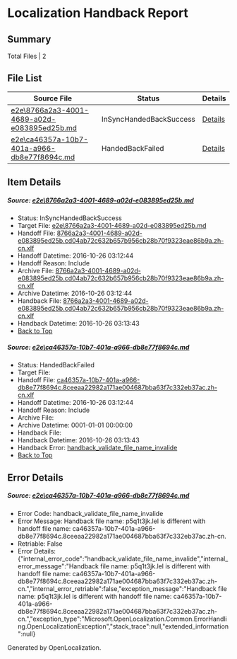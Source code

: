 # <a name='report-top'></a> Localization Handback Report

## Summary
 Total Files | 2

## File List
 Source File | Status | Details 
 ----------- | ------ | ------- 
 [e2e\8766a2a3-4001-4689-a02d-e083895ed25b.md](https://github.com/OpenLocalizationTestOrg/ol-test0/blob/d9ed5df102bd7accef8f00e1cf79ce771561e259/e2e/8766a2a3-4001-4689-a02d-e083895ed25b.md) | InSyncHandedBackSuccess | [Details](#4f9115bab7dc3c59163594b758f36902dc2158ae3)
 [e2e\ca46357a-10b7-401a-a966-db8e77f8694c.md](https://github.com/OpenLocalizationTestOrg/ol-test0/blob/93fbb07dcfbd1f9cb02131972c380fadc95efd71/e2e/ca46357a-10b7-401a-a966-db8e77f8694c.md) | HandedBackFailed | [Details](#041d9f503876d64dee56b8bf1d97d927298d72e07)

## Item Details
##### <a name='4f9115bab7dc3c59163594b758f36902dc2158ae3'></a> Source: [e2e\8766a2a3-4001-4689-a02d-e083895ed25b.md](https://github.com/OpenLocalizationTestOrg/ol-test0/blob/d9ed5df102bd7accef8f00e1cf79ce771561e259/e2e/8766a2a3-4001-4689-a02d-e083895ed25b.md)
* Status: InSyncHandedBackSuccess
* Target File: [e2e\8766a2a3-4001-4689-a02d-e083895ed25b.md](https://github.com/OpenLocalizationTestOrg/ol-test0-zhcn/blob/d77b08c138a87b0da6ffa2516c7ee6d0453adb9e/e2e/8766a2a3-4001-4689-a02d-e083895ed25b.md)
* Handoff File: [8766a2a3-4001-4689-a02d-e083895ed25b.cd04ab72c632b657b956cb28b70f9323eae86b9a.zh-cn.xlf](https://github.com/OpenLocalizationTestOrg/ol-test0-handoff/blob/d3e568e65049a3428e0da3d20c770fa3d3776758/ol-handoff/OpenLocalizationTestOrg/ol-test0-zhcn/shujia/ht/8766a2a3-4001-4689-a02d-e083895ed25b.cd04ab72c632b657b956cb28b70f9323eae86b9a.zh-cn.xlf)
* Handoff Datetime: 2016-10-26 03:12:44
* Handoff Reason: Include
* Archive File: [8766a2a3-4001-4689-a02d-e083895ed25b.cd04ab72c632b657b956cb28b70f9323eae86b9a.zh-cn.xlf](https://github.com/OpenLocalizationTestOrg/ol-test0-handoff/blob/21a10e42c6ed0d0c519bc4c338755f2ec2480f26/ol-archive/OpenLocalizationTestOrg/ol-test0-zhcn/shujia/ht/8766a2a3-4001-4689-a02d-e083895ed25b.cd04ab72c632b657b956cb28b70f9323eae86b9a.zh-cn.xlf)
* Archive Datetime: 2016-10-26 03:12:44
* Handback File: [8766a2a3-4001-4689-a02d-e083895ed25b.cd04ab72c632b657b956cb28b70f9323eae86b9a.zh-cn.xlf](https://github.com/OpenLocalizationTestOrg/ol-test0-handback/blob/561f6c11964f7202ab4e171fa0dc87b7c0428763/ol-handback/OpenLocalizationTestOrg/ol-test0-zhcn/shujia/ht/8766a2a3-4001-4689-a02d-e083895ed25b.cd04ab72c632b657b956cb28b70f9323eae86b9a.zh-cn.xlf)
* Handback Datetime: 2016-10-26 03:13:43
* [Back to Top](#report-top)

##### <a name='041d9f503876d64dee56b8bf1d97d927298d72e07'></a> Source: [e2e\ca46357a-10b7-401a-a966-db8e77f8694c.md](https://github.com/OpenLocalizationTestOrg/ol-test0/blob/93fbb07dcfbd1f9cb02131972c380fadc95efd71/e2e/ca46357a-10b7-401a-a966-db8e77f8694c.md)
* Status: HandedBackFailed
* Target File: 
* Handoff File: [ca46357a-10b7-401a-a966-db8e77f8694c.8ceeaa22982a171ae004687bba63f7c332eb37ac.zh-cn.xlf](https://github.com/OpenLocalizationTestOrg/ol-test0-handoff/blob/d3e568e65049a3428e0da3d20c770fa3d3776758/ol-handoff/OpenLocalizationTestOrg/ol-test0-zhcn/shujia/ht/ca46357a-10b7-401a-a966-db8e77f8694c.8ceeaa22982a171ae004687bba63f7c332eb37ac.zh-cn.xlf)
* Handoff Datetime: 2016-10-26 03:12:44
* Handoff Reason: Include
* Archive File: 
* Archive Datetime: 0001-01-01 00:00:00
* Handback File: 
* Handback Datetime: 2016-10-26 03:13:43
* Handback Error: [handback_validate_file_name_invalide](#041d9f503876d64dee56b8bf1d97d927298d72e07handback_validate_file_name_invalide)
* [Back to Top](#report-top)


## Error Details
##### <a name='041d9f503876d64dee56b8bf1d97d927298d72e07handback_validate_file_name_invalide'></a> Source: [e2e\ca46357a-10b7-401a-a966-db8e77f8694c.md](#041d9f503876d64dee56b8bf1d97d927298d72e07)
* Error Code: handback_validate_file_name_invalide
* Error Message: Handback file name: p5q1t3jk.lel is different with handoff file name: ca46357a-10b7-401a-a966-db8e77f8694c.8ceeaa22982a171ae004687bba63f7c332eb37ac.zh-cn.
* Retriable: False
* Error Details: {"internal_error_code":"handback_validate_file_name_invalide","internal_error_message":"Handback file name: p5q1t3jk.lel is different with handoff file name: ca46357a-10b7-401a-a966-db8e77f8694c.8ceeaa22982a171ae004687bba63f7c332eb37ac.zh-cn.","internal_error_retriable":false,"exception_message":"Handback file name: p5q1t3jk.lel is different with handoff file name: ca46357a-10b7-401a-a966-db8e77f8694c.8ceeaa22982a171ae004687bba63f7c332eb37ac.zh-cn.","exception_type":"Microsoft.OpenLocalization.Common.ErrorHandling.OpenLocalizationException","stack_trace":null,"extended_information":null}


Generated by OpenLocalization.
